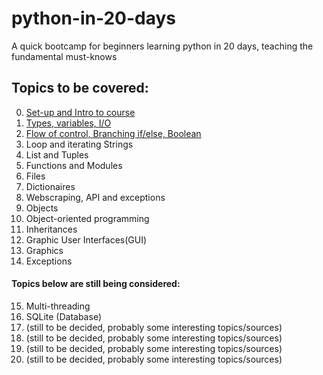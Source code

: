 # python-in-20-days
A quick bootcamp for beginners learning python in 20 days, teaching the fundamental must-knows

## Topics to be covered:
0. [Set-up and Intro to course](https://github.com/Edwin-Chan/python-in-20-days/blob/master/Day00/introduction.md)
1. [Types, variables, I/O](https://github.com/Edwin-Chan/python-in-20-days/blob/master/Day01/elements.md)
2. [Flow of control, Branching if/else, Boolean](https://github.com/Edwin-Chan/python-in-20-days/blob/master/Day02/day2.md)
3. Loop and iterating Strings
4. List and Tuples
5. Functions and Modules
6. Files
7. Dictionaires
8. Webscraping, API and exceptions
9. Objects 
10. Object-oriented programming
11. Inheritances
12. Graphic User Interfaces(GUI)
13. Graphics
14. Exceptions
#### Topics below are still being considered:
15. Multi-threading 
16. SQLite (Database)
17. (still to be decided, probably some interesting topics/sources)
18. (still to be decided, probably some interesting topics/sources)
19. (still to be decided, probably some interesting topics/sources)
20. (still to be decided, probably some interesting topics/sources)

